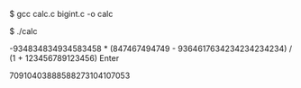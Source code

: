 $ gcc calc.c bigint.c -o calc

$ ./calc

-934834834934583458 * (847467494749 - 9364617634234234234234) / (1 + 123456789123456)
Enter

70910403888588273104107053